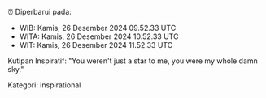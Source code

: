 ⏰ Diperbarui pada:
- WIB: Kamis, 26 Desember 2024 09.52.33 UTC
- WITA: Kamis, 26 Desember 2024 10.52.33 UTC
- WIT: Kamis, 26 Desember 2024 11.52.33 UTC

Kutipan Inspiratif:
"You weren't just a star to me, you were my whole damn sky."


Kategori: inspirational

